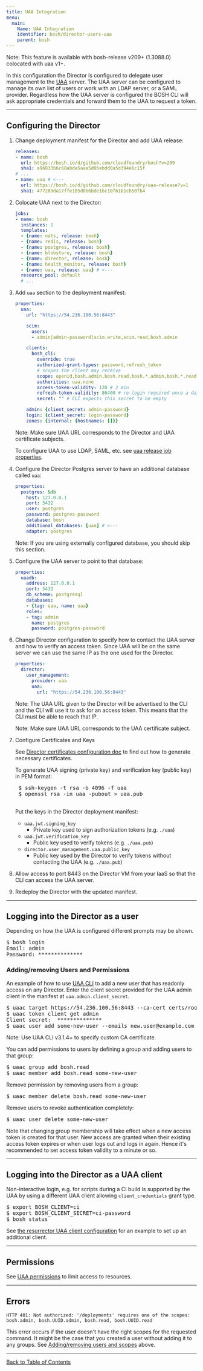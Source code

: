 ```yaml
---
title: UAA Integration
menu:
  main:
    Name: UAA Integration
    identifier: bosh/director-users-uaa
    parent: bosh
---
```


<p class="note">Note: This feature is available with bosh-release v209+ (1.3088.0) colocated with uaa v1+.</p>

In this configuration the Director is configured to delegate user management to the [UAA](https://github.com/cloudfoundry/uaa) server. The UAA server can be configured to manage its own list of users or work with an LDAP server, or a SAML provider. Regardless how the UAA server is configured the BOSH CLI will ask appropriate credentials and forward them to the UAA to request a token.

---
## <a id="configure"></a> Configuring the Director

1. Change deployment manifest for the Director and add UAA release:

    ```yaml
    releases:
    - name: bosh
      url: https://bosh.io/d/github.com/cloudfoundry/bosh?v=209
      sha1: a96833b6c68abda5aaa5d05ebdd0a5d394e6c15f
    # ...
    - name: uaa # <---
      url: https://bosh.io/d/github.com/cloudfoundry/uaa-release?v=1
      sha1: 477289da17ffe105d0b6bde1bc10f61b1cb50fb4
    ```

1. Colocate UAA next to the Director:

    ```yaml
    jobs:
    - name: bosh
      instances: 1
      templates:
      - {name: nats, release: bosh}
      - {name: redis, release: bosh}
      - {name: postgres, release: bosh}
      - {name: blobstore, release: bosh}
      - {name: director, release: bosh}
      - {name: health_monitor, release: bosh}
      - {name: uaa, release: uaa} # <---
      resource_pool: default
      # ...
    ```

1. Add `uaa` section to the deployment manifest:

    ```yaml
    properties:
      uaa:
        url: "https://54.236.100.56:8443"

        scim:
          users:
          - admin|admin-password|scim.write,scim.read,bosh.admin

        clients:
          bosh_cli:
            override: true
            authorized-grant-types: password,refresh_token
            # scopes the client may receive
            scope: openid,bosh.admin,bosh.read,bosh.*.admin,bosh.*.read
            authorities: uaa.none
            access-token-validity: 120 # 2 min
            refresh-token-validity: 86400 # re-login required once a day
            secret: "" # CLI expects this secret to be empty

        admin: {client_secret: admin-password}
        login: {client_secret: login-password}
        zones: {internal: {hostnames: []}}
    ```

    <p class="note">Note: Make sure UAA URL corresponds to the Director and UAA certificate subjects.</p>

    To configure UAA to use LDAP, SAML, etc. see [uaa release job properties](https://bosh.io/jobs/uaa?source=github.com/cloudfoundry/uaa-release).

1. Configure the Director Postgres server to have an additional database called `uaa`:

    ```yaml
    properties:
      postgres: &db
        host: 127.0.0.1
        port: 5432
        user: postgres
        password: postgres-password
        database: bosh
        additional_databases: [uaa] # <---
        adapter: postgres
    ```

    <p class="note">Note: If you are using externally configured database, you should skip this section.</p>

1. Configure the UAA server to point to that database:

    ```yaml
    properties:
      uaadb:
        address: 127.0.0.1
        port: 5432
        db_scheme: postgresql
        databases:
        - {tag: uaa, name: uaa}
        roles:
        - tag: admin
          name: postgres
          password: postgres-password
    ```

1. Change Director configuration to specify how to contact the UAA server and how to verify an access token. Since UAA will be on the same server we can use the same IP as the one used for the Director.

    ```yaml
    properties:
      director:
        user_management:
          provider: uaa
          uaa:
            url: "https://54.236.100.56:8443"
    ```

    <p class="note">Note: The UAA URL given to the Director will be advertised to the CLI and the CLI will use it to ask for an access token. This means that the CLI must be able to reach that IP.</p>

    <p class="note">Note: Make sure UAA URL corresponds to the UAA certificate subject.</p>

1. Configure Certificates and Keys

    See [Director certificates configuration doc](director-certs.html) to find out how to generate necessary certificates.

    To generate UAA signing (private key) and verification key (public key) in PEM format:

    <pre class="terminal">
    $ ssh-keygen -t rsa -b 4096 -f uaa
    $ openssl rsa -in uaa -pubout > uaa.pub
    </pre>

    Put the keys in the Director deployment manifest:
    - `uaa.jwt.signing_key`
        - Private key used to sign authorization tokens (e.g. `./uaa`)
    - `uaa.jwt.verification_key`
        - Public key used to verify tokens (e.g. `./uaa.pub`)
    - `director.user_management.uaa.public_key`
        - Public key used by the Director to verify tokens without contacting the UAA (e.g. `./uaa.pub`)

1. Allow access to port 8443 on the Director VM from your IaaS so that the CLI can access the UAA server.

1. Redeploy the Director with the updated manifest.

---
## <a id="user-login"></a> Logging into the Director as a user

Depending on how the UAA is configured different prompts may be shown.

<pre class="terminal">
$ bosh login
Email: admin
Password: **************
</pre>

### <a id="uaac"></a> Adding/removing Users and Permissions

An example of how to use [UAA CLI](https://rubygems.org/gems/cf-uaac) to add a new user that has readonly access on any Director. Enter the client secret provided for the UAA admin client in the manifest at `uaa.admin.client_secret`.

<pre class="terminal">
$ uaac target https://54.236.100.56:8443 --ca-cert certs/rootCA.pem
$ uaac token client get admin
Client secret:  **************
$ uaac user add some-new-user --emails new.user@example.com
</pre>

<p class="note">Note: Use UAA CLI v3.1.4+ to specify custom CA certificate.</p>

You can add permissions to users by defining a group and adding users to that group:

<pre class="terminal">
$ uaac group add bosh.read
$ uaac member add bosh.read some-new-user
</pre>

Remove permission by removing users from a group:

<pre class="terminal">
$ uaac member delete bosh.read some-new-user
</pre>

Remove users to revoke authentication completely:

<pre class="terminal">
$ uaac user delete some-new-user
</pre>

<p class="note">Note that changing group membership will take effect when a new access token is created for that user. New access are granted when their existing access token expires or when user logs out and logs in again. Hence it's recommended to set access token validity to a minute or so.</p>

---
## <a id="client-login"></a> Logging into the Director as a UAA client

Non-interactive login, e.g. for scripts during a CI build is supported by the UAA by using a different UAA client allowing `client_credentials` grant type.

<pre class="terminal">
$ export BOSH_CLIENT=ci
$ export BOSH_CLIENT_SECRET=ci-password
$ bosh status
</pre>

See [the resurrector UAA client configuration](resurrector.html#uaa-client) for an example to set up an additional client.

---
## <a id="permissions"></a> Permissions

See [UAA permissions](director-users-uaa-perms.html) to limit access to resources.

---
## <a id="errors"></a> Errors

```
HTTP 401: Not authorized: '/deployments' requires one of the scopes: bosh.admin, bosh.UUID.admin, bosh.read, bosh.UUID.read
```

This error occurs if the user doesn't have the right scopes for the requested command. It might be the case that you created a user without adding it to any groups. See [Adding/removing users and scopes](#uaac) above.

---
[Back to Table of Contents](index.html#director-config)
